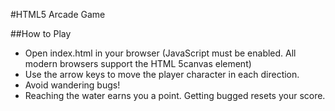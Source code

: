 #HTML5 Arcade Game

##How to Play
- Open index.html in your browser (JavaScript must be enabled. All modern browsers support the HTML 5canvas element)
- Use the arrow keys to move the player character in each direction.
- Avoid wandering bugs!
- Reaching the water earns you a point. Getting bugged resets your score.
